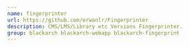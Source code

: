 ```yaml
---
name: fingerprinter
url: https://github.com/erwanlr/Fingerprinter
description: CMS/LMS/Library etc Versions Fingerprinter.
group: blackarch blackarch-webapp blackarch-fingerprint
---
```

